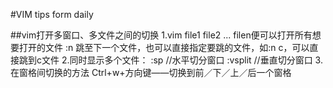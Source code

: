#VIM tips form daily

##vim打开多窗口、多文件之间的切换
1.vim file1 file2 ... filen便可以打开所有想要打开的文件
:n 跳至下一个文件，也可以直接指定要跳的文件，如:n c，可以直接跳到c文件
2.同时显示多个文件：
:sp         //水平切分窗口
:vsplit     //垂直切分窗口
3.在窗格间切换的方法
Ctrl+w+方向键——切换到前／下／上／后一个窗格


